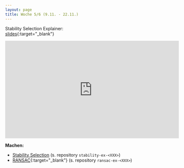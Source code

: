 ```yaml
---
layout: page
title: Woche 5/6 (9.11. - 22.11.)
---
```


Stability Selection Explainer:  
[slides](slides/topdown-stability.html){:target="_blank"}  
<iframe width="560" height="315" src="https://www.youtube-nocookie.com/embed/u1dHszFJx9Y" frameborder="0" allow="accelerometer; autoplay; encrypted-media; gyroscope; picture-in-picture" allowfullscreen></iframe>

**Machen:**

- [Stability Selection](ex/topdown-stability-ex.html) (s. repository `stability-ex-<XXX>`)
- [RANSAC](ex/topdown-ransac-ex.html){:target="_blank"} (s. repository `ransac-ex-<XXX>`)
